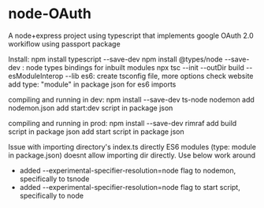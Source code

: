 # node-OAuth
A node+express project using typescript that implements google OAuth 2.0 workiflow using passport package

Install: 
npm install typescript --save-dev
npm install @types/node --save-dev : node types bindings for inbuilt modules
npx tsc --init --outDir build --esModuleInterop --lib es6: create tsconfig file, more options check website
add type: "module" in package json for es6 imports

compiling and running in dev: 
npm install --save-dev ts-node nodemon
add nodemon.json
add start:dev script in package json

compiling and running in prod: 
npm install --save-dev rimraf
add build script in package json
add start script in package json


Issue with importing directory's index.ts directly
ES6 modules (type: module in package.json) doesnt allow importing dir directly. Use below work around
- added --experimental-specifier-resolution=node flag to nodemon, specifically to tsnode
- added --experimental-specifier-resolution=node flag to start script, specifically to node


